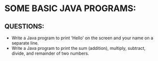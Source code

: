 # SOME BASIC JAVA PROGRAMS:

## QUESTIONS:
+ Write a Java program to print 'Hello' on the screen and your name on a separate line.
+ Write a Java program to print the sum (addition), multiply, subtract, divide, and remainder of two numbers.
